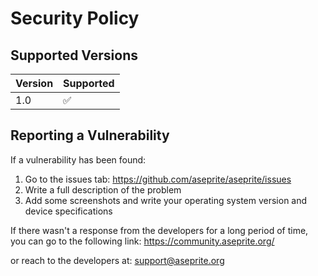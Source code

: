 # Security Policy

## Supported Versions

| Version | Supported          |
| ------- | ------------------ |
| 1.0   | :white_check_mark: |



## Reporting a Vulnerability

If a vulnerability has been found:

1. Go to the issues tab: https://github.com/aseprite/aseprite/issues
2. Write a full description of the problem
3. Add some screenshots and write your operating system version and device specifications


If there wasn't a response from the developers for a long period of time, you can go to the following link:
https://community.aseprite.org/

or reach to the developers at: support@aseprite.org

